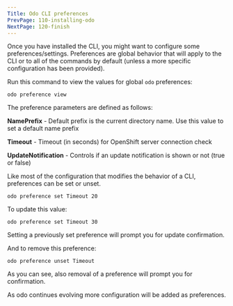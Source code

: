 ```yaml
---
Title: Odo CLI preferences
PrevPage: 110-installing-odo
NextPage: 120-finish
---
```


Once you have installed the CLI, you might want to configure some preferences/settings. Preferences are global behavior that will apply to the CLI or to all of the commands by default (unless a more specific configuration has been provided).

Run this command to view the values for global `odo` preferences:

```execute-1
odo preference view
```

The preference parameters are defined as follows:

**NamePrefix** - Default prefix is the current directory name. Use this value to set a default name prefix

**Timeout** - Timeout (in seconds) for OpenShift server connection check

**UpdateNotification** - Controls if an update notification is shown or not (true or false)

Like most of the configuration that modifies the behavior of a CLI, preferences can be set or unset.

```execute-1
odo preference set Timeout 20
```

To update this value:

```execute-1
odo preference set Timeout 30
```

Setting a previously set preference will prompt you for update confirmation.

And to remove this preference:

```execute-1
odo preference unset Timeout
```

As you can see, also removal of a preference will prompt you for confirmation.

As odo continues evolving more configuration will be added as preferences.